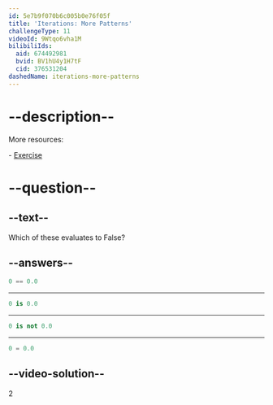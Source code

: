 ```yaml
---
id: 5e7b9f070b6c005b0e76f05f
title: 'Iterations: More Patterns'
challengeType: 11
videoId: 9Wtqo6vha1M
bilibiliIds:
  aid: 674492981
  bvid: BV1hU4y1H7tF
  cid: 376531204
dashedName: iterations-more-patterns
---
```


# --description--

More resources:

\- [Exercise](https://www.youtube.com/watch?v=kjxXZQw0uPg)

# --question--

## --text--

Which of these evaluates to False?

## --answers--

```python
0 == 0.0
```

---

```python
0 is 0.0
```

---

```python
0 is not 0.0
```

---

```python
0 = 0.0
```

## --video-solution--

2

